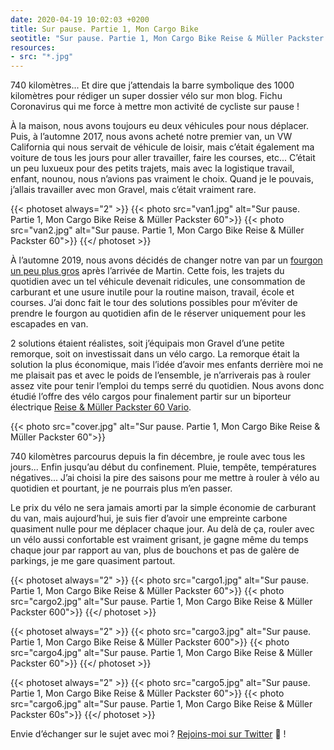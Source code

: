 ```yaml
---
date: 2020-04-19 10:02:03 +0200
title: Sur pause. Partie 1, Mon Cargo Bike
seotitle: "Sur pause. Partie 1, Mon Cargo Bike Reise & Müller Packster 60 - Grégory Mignard"
resources:
- src: "*.jpg"
---
```


740 kilomètres... Et dire que j’attendais la barre symbolique des 1000 kilomètres pour rédiger un super dossier vélo sur mon blog. Fichu Coronavirus qui me force à mettre mon activité de cycliste sur pause !

À la maison, nous avons toujours eu deux véhicules pour nous déplacer. Puis, à l’automne 2017, nous avons acheté notre premier van, un VW California qui nous servait de véhicule de loisir, mais c’était également ma voiture de tous les jours pour aller travailler, faire les courses, etc... C’était un peu luxueux pour des petits trajets, mais avec la logistique travail, enfant, nounou, nous n’avions pas vraiment le choix. Quand je le pouvais, j’allais travailler avec mon Gravel, mais c’était vraiment rare.

{{< photoset always="2" >}}
{{< photo src="van1.jpg" alt="Sur pause. Partie 1, Mon Cargo Bike Reise & Müller Packster 60">}}
{{< photo src="van2.jpg" alt="Sur pause. Partie 1, Mon Cargo Bike Reise & Müller Packster 60">}}
{{</ photoset >}}

À l’automne 2019, nous avons décidés de changer notre van par un [fourgon un peu plus gros](https://www.hymer.com/fr/fr/modeles/hymer-campervans) après l’arrivée de Martin. Cette fois, les trajets du quotidien avec un tel véhicule devenait ridicules, une consommation de carburant et une usure inutile pour la routine maison, travail, école et courses. J’ai donc fait le tour des solutions possibles pour m’éviter de prendre le fourgon au quotidien afin de le réserver uniquement pour les escapades en van.

2 solutions étaient réalistes, soit j’équipais mon Gravel d’une petite remorque, soit on investissait dans un vélo cargo. La remorque était la solution la plus économique, mais l’idée d’avoir mes enfants derrière moi ne me plaisait pas et avec le poids de l’ensemble, je n’arriverais pas à rouler assez vite pour tenir l’emploi du temps serré du quotidien. Nous avons donc étudié l’offre des vélo cargos pour finalement partir sur un biporteur électrique [Reise & Müller Packster 60 Vario](https://www.r-m.de/fr/modeles/packster-60/).

{{< photo src="cover.jpg" alt="Sur pause. Partie 1, Mon Cargo Bike Reise & Müller Packster 60">}}

740 kilomètres parcourus depuis la fin décembre, je roule avec tous les jours... Enfin jusqu’au début du confinement. Pluie, tempête, températures négatives... J’ai choisi la pire des saisons pour me mettre à rouler à vélo au quotidien et pourtant, je ne pourrais plus m’en passer.

Le prix du vélo ne sera jamais amorti par la simple économie de carburant du van, mais aujourd’hui, je suis fier d’avoir une empreinte carbone quasiment nulle pour me déplacer chaque jour. Au delà de ça, rouler avec un vélo aussi confortable est vraiment grisant, je gagne même du temps chaque jour par rapport au van, plus de bouchons et pas de galère de parkings, je me gare quasiment partout.

{{< photoset always="2" >}}
{{< photo src="cargo1.jpg" alt="Sur pause. Partie 1, Mon Cargo Bike Reise & Müller Packster 60">}}
{{< photo src="cargo2.jpg" alt="Sur pause. Partie 1, Mon Cargo Bike Reise & Müller Packster 600">}}
{{</ photoset >}}

{{< photoset always="2" >}}
{{< photo src="cargo3.jpg" alt="Sur pause. Partie 1, Mon Cargo Bike Reise & Müller Packster 600">}}
{{< photo src="cargo4.jpg" alt="Sur pause. Partie 1, Mon Cargo Bike Reise & Müller Packster 60">}}
{{</ photoset >}}

{{< photoset always="2" >}}
{{< photo src="cargo5.jpg" alt="Sur pause. Partie 1, Mon Cargo Bike Reise & Müller Packster 60">}}
{{< photo src="cargo6.jpg" alt="Sur pause. Partie 1, Mon Cargo Bike Reise & Müller Packster 60s">}}
{{</ photoset >}}

Envie d’échanger sur le sujet avec moi ? [Rejoins-moi sur Twitter](http://twitter.com/gregmignard) 🐥 !
